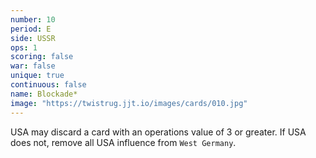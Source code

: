 ```yaml
---
number: 10
period: E
side: USSR
ops: 1
scoring: false
war: false
unique: true
continuous: false
name: Blockade*
image: "https://twistrug.jjt.io/images/cards/010.jpg"
---
```

USA may discard a card with an operations value of 3 or greater. If USA does not, remove all USA influence from `West Germany`.
